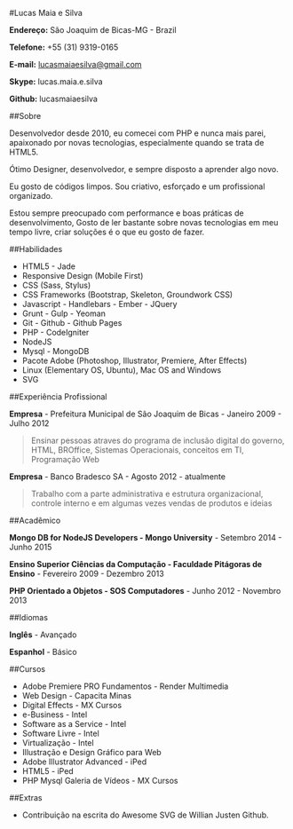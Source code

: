 #Lucas Maia e Silva

**Endereço:** São Joaquim de Bicas-MG - Brazil

**Telefone:** +55 (31) 9319-0165

**E-mail:** lucasmaiaesilva@gmail.com

**Skype:** lucas.maia.e.silva

**Github:** lucasmaiaesilva

##Sobre

Desenvolvedor desde 2010, eu comecei com PHP e nunca mais parei, apaixonado por novas tecnologias, especialmente quando se trata de HTML5.

Ótimo Designer, desenvolvedor, e sempre disposto a aprender algo novo.

Eu gosto de códigos limpos. Sou criativo, esforçado e um profissional organizado.

Estou sempre preocupado com performance e boas práticas de desenvolvimento, Gosto de ler bastante sobre novas tecnologias em meu tempo livre, criar soluções é o que eu gosto de fazer.


##Habilidades

* HTML5 - Jade 
* Responsive Design (Mobile First)
* CSS (Sass, Stylus)
* CSS Frameworks (Bootstrap, Skeleton, Groundwork CSS)
* Javascript - Handlebars - Ember - JQuery
* Grunt - Gulp - Yeoman
* Git - Github - Github Pages
* PHP - CodeIgniter
* NodeJS
* Mysql - MongoDB
* Pacote Adobe (Photoshop, Illustrator, Premiere, After Effects)
* Linux (Elementary OS, Ubuntu), Mac OS and Windows
* SVG

##Experiência Profissional

**Empresa** - Prefeitura Municipal de São Joaquim de Bicas - Janeiro 2009 - Julho 2012

> Ensinar pessoas atraves do programa de inclusão digital do governo, HTML, BROffice, Sistemas Operacionais, conceitos em TI, Programação Web

**Empresa** - Banco Bradesco SA - Agosto 2012 - atualmente

> Trabalho com a parte administrativa e estrutura organizacional, controle interno e em algumas vezes vendas de produtos e ideias

##Acadêmico

**Mongo DB for NodeJS Developers - Mongo University** - Setembro 2014 - Junho 2015

**Ensino Superior Ciências da Computação - Faculdade Pitágoras de Ensino** - Fevereiro 2009 - Dezembro 2013

**PHP Orientado a Objetos - SOS Computadores** - Junho 2012 - Novembro 2013

##Idiomas

**Inglês** - Avançado

**Espanhol** - Básico

##Cursos

* Adobe Premiere PRO Fundamentos - Render Multimedia
* Web Design - Capacita Minas
* Digital Effects - MX Cursos
* e-Business - Intel
* Software as a Service - Intel
* Software Livre - Intel
* Virtualização - Intel
* Illustração e Design Gráfico para Web
* Adobe Illustrator Advanced - iPed
* HTML5 - iPed
* PHP Mysql Galeria de Vídeos - MX Cursos

##Extras

* Contribuição na escrita do Awesome SVG de Willian Justen Github.







